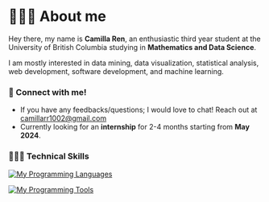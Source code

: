 # 🙋🏻‍♀️ About me

Hey there, my name is **Camilla Ren**, an enthusiastic third year student at the University of British Columbia studying in **Mathematics and Data Science**.

I am mostly interested in data mining, data visualization, statistical analysis, web development, software development, and machine learning.

### 👩 Connect with me!
- If you have any feedbacks/questions; I would love to chat! Reach out at camillarr1002@gmail.com 
- Currently looking for an **internship** for 2-4 months starting from **May 2024**.

### 👩🏻‍💻 Technical Skills

[![My Programming Languages](https://skillicons.dev/icons?i=py,c,cpp,html,java,r,css,unity,js,cs&theme=dark)](https://skillicons.dev)
</br>

[![My Programming Tools](https://skillicons.dev/icons?i=idea,atom,git,matlab,visualstudio,vscode,github&theme=dark)](https://skillicons.dev)
</br>

